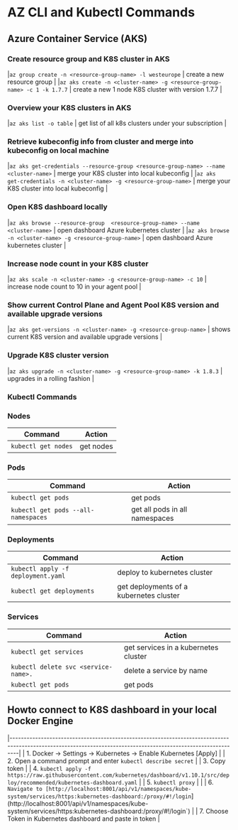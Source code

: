 # AZ CLI and Kubectl Commands

## Azure Container Service (AKS)

### Create resource group and K8S cluster in AKS

|`az group create -n <resource-group-name> -l westeurope`                                        | create a new resource group                                  |
|`az aks create -n <cluster-name> -g <resource-group-name> -c 1 -k 1.7.7`                        | create a new 1 node K8S cluster with version 1.7.7           |

### Overview your K8S clusters in AKS

|`az aks list -o table`                                                                          | get list of all k8s clusters under your subscription         |

### Retrieve kubeconfig info from cluster and merge into kubeconfig on local machine

|`az aks get-credentials --resource-group <resource-group-name> --name <cluster-name>`           | merge your K8S cluster into local kubeconfig                 |
|`az aks get-credentials -n <cluster-name> -g <resource-group-name>`                             | merge your K8S cluster into local kubeconfig                 |

### Open K8S dashboard locally

|`az aks browse --resource-group  <resource-group-name> --name <cluster-name>`                   | open dashboard Azure kubernetes cluster                      |
|`az aks browse -n <cluster-name> -g <resource-group-name>`                                      | open dashboard Azure kubernetes cluster                      |

### Increase node count in your K8S cluster

|`az aks scale -n <cluster-name> -g <resource-group-name> -c 10`                                 | increase node count to 10 in your agent pool                 |

### Show current Control Plane and Agent Pool K8S version and available upgrade versions

|`az aks get-versions -n <cluster-name> -g <resource-group-name>`                                | shows current K8S version and available upgrade versions     |

### Upgrade K8S cluster version

|`az aks upgrade -n <cluster-name> -g <resource-group-name> -k 1.8.3`                            | upgrades in a rolling fashion                                |

### Kubectl Commands

### Nodes

| Command                                                                                        |               Action                                         |
|------------------------------------------------------------------------------------------------|--------------------------------------------------------------|
|`kubectl get nodes`                                                                             | get nodes                                                    |

### Pods

| Command                                                                                        |               Action                                         |
|------------------------------------------------------------------------------------------------|--------------------------------------------------------------|
|`kubectl get pods`                                                                              | get pods                                                     |
|`kubectl get pods --all-namespaces`                                                             | get all pods in all namespaces                               |

### Deployments

| Command                                                                                        |               Action                                         |
|------------------------------------------------------------------------------------------------|--------------------------------------------------------------|
|`kubectl apply -f deployment.yaml`                                                              | deploy to kubernetes cluster                                 |
|`kubectl get deployments`                                                                       | get deployments of a kubernetes cluster                      |

### Services

| Command                                                                                        |               Action                                         |
|------------------------------------------------------------------------------------------------|--------------------------------------------------------------|
|`kubectl get services`                                                                          | get services in a kubernetes cluster                         |
|`kubectl delete svc <service-name>.`                                                            | delete a service by name                                     |
|`kubectl get pods`                                                                              | get pods                                                     |

## Howto connect to K8S dashboard in your local Docker Engine

|---------------------------------------------------------------------------------------------------------------------------------------------------------------|
| 1. Docker -> Settings -> Kubernetes -> Enable Kubernetes [Apply]                                                                                              |
| 2. Open a command prompt and enter `kubectl describe secret`                                                                                                  |
| 3. Copy token                                                                                                                                                 |
| 4. `kubectl apply -f https://raw.githubusercontent.com/kubernetes/dashboard/v1.10.1/src/deploy/recommended/kubernetes-dashboard.yaml`                         |
| 5. `kubectl proxy`                         |                                                                                                                  |
| 6. `Navigate to [http://localhost:8001/api/v1/namespaces/kube-system/services/https:kubernetes-dashboard:/proxy/#!/login`](http://localhost:8001/api/v1/namespaces/kube-system/services/https:kubernetes-dashboard:/proxy/#!/login`)                                      |
| 7. Choose Token in Kubernetes dashboard and paste in token                                                                                                    |

